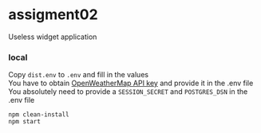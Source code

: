 # assigment02

Useless widget application

### local

Copy `dist.env` to `.env` and fill in the values
</br>
You have to obtain [OpenWeatherMap API key](https://openweathermap.org/api) and provide it in the .env file
</br>
You absolutely need to provide a `SESSION_SECRET` and `POSTGRES_DSN` in the .env file

```commandline
npm clean-install
npm start
```
